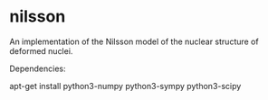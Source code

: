 nilsson
=======

An implementation of the Nilsson model of the nuclear structure of deformed nuclei.

Dependencies:

apt-get install python3-numpy python3-sympy python3-scipy



